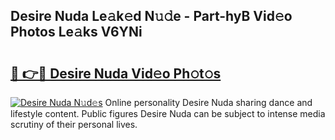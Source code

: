 ## Desire Nuda Le𝚊k𝚎d N𝚞𝚍e - Part-hyB Vid𝚎o Photos Le𝚊ks V6YNi

# <h2><a href="http://fbetigu.evod.top/?m=Desire+Nuda">🔗 👉🔴 Desire Nuda Vid𝚎o Ph𝚘t𝚘s</a></h2>

[![Desire Nuda N𝚞d𝚎s](https://i.imgur.com/8V9OHl7.gif)](http://fbetigu.evod.top/?m=Desire+Nuda)
Online personality Desire Nuda sharing dance and lifestyle content. Public figures Desire Nuda can be subject to intense media scrutiny of their personal lives. 
